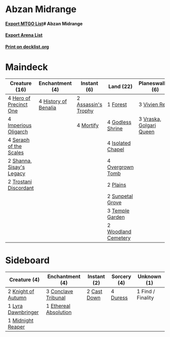 # Abzan Midrange

#### [Export MTGO List](../collection/Abzan%20Midrange/Abzan%20Midrange.txt)# Abzan Midrange

#### [Export Arena List](../collection/Abzan%20Midrange/Abzan%20Midrange_arena.txt)
#### [Print on decklist.org](http://decklist.org/?deckmain=2%09Assassin's%20Trophy%0A2%09Find%20/%20Finality%0A4%09Flower%20/%20Flourish%0A1%09Forest%0A4%09Godless%20Shrine%0A4%09Hero%20of%20Precinct%20One%0A4%09History%20of%20Benalia%0A4%09Imperious%20Oligarch%0A4%09Isolated%20Chapel%0A4%09Mortify%0A4%09Overgrown%20Tomb%0A2%09Plains%0A4%09Seraph%20of%20the%20Scales%0A2%09Shanna,%20Sisay's%20Legacy%0A2%09Sunpetal%20Grove%0A3%09Temple%20Garden%0A2%09Trostani%20Discordant%0A3%09Vivien%20Reid%0A3%09Vraska,%20Golgari%20Queen%0A2%09Woodland%20Cemetery&deckside=2%09Cast%20Down%0A3%09Conclave%20Tribunal%0A4%09Duress%0A1%09Ethereal%20Absolution%0A1%09Find%20/%20Finality%0A2%09Knight%20of%20Autumn%0A1%09Lyra%20Dawnbringer%0A1%09Midnight%20Reaper)
# Maindeck

|                                           Creature (16)                                           |                                        Enchantment (4)                                        |                                         Instant (6)                                          |                                          Land (22)                                           |                                         Planeswalker (6)                                         |    Unknown (6)    |
|---------------------------------------------------------------------------------------------------|-----------------------------------------------------------------------------------------------|----------------------------------------------------------------------------------------------|----------------------------------------------------------------------------------------------|--------------------------------------------------------------------------------------------------|-------------------|
|4 [Hero of Precinct One](http://gatherer.wizards.com/Pages/Card/Details.aspx?multiverseid=457155)  |4 [History of Benalia](http://gatherer.wizards.com/Pages/Card/Details.aspx?multiverseid=442909)|2 [Assassin's Trophy](http://gatherer.wizards.com/Pages/Card/Details.aspx?multiverseid=452902)|1 [Forest](http://gatherer.wizards.com/Pages/Card/Details.aspx?multiverseid=129559)           |3 [Vivien Reid](http://gatherer.wizards.com/Pages/Card/Details.aspx?multiverseid=447344)          |2 Find / Finality  |
|4 [Imperious Oligarch](http://gatherer.wizards.com/Pages/Card/Details.aspx?multiverseid=457328)    |                                                                                               |4 [Mortify](http://gatherer.wizards.com/Pages/Card/Details.aspx?multiverseid=420829)          |4 [Godless Shrine](http://gatherer.wizards.com/Pages/Card/Details.aspx?multiverseid=405099)   |3 [Vraska, Golgari Queen](http://gatherer.wizards.com/Pages/Card/Details.aspx?multiverseid=452963)|4 Flower / Flourish|
|4 [Seraph of the Scales](http://gatherer.wizards.com/Pages/Card/Details.aspx?multiverseid=457349)  |                                                                                               |                                                                                              |4 [Isolated Chapel](http://gatherer.wizards.com/Pages/Card/Details.aspx?multiverseid=443129)  |                                                                                                  |                   |
|2 [Shanna, Sisay's Legacy](http://gatherer.wizards.com/Pages/Card/Details.aspx?multiverseid=443092)|                                                                                               |                                                                                              |4 [Overgrown Tomb](http://gatherer.wizards.com/Pages/Card/Details.aspx?multiverseid=405103)   |                                                                                                  |                   |
|2 [Trostani Discordant](http://gatherer.wizards.com/Pages/Card/Details.aspx?multiverseid=452958)   |                                                                                               |                                                                                              |2 [Plains](http://gatherer.wizards.com/Pages/Card/Details.aspx?multiverseid=129680)           |                                                                                                  |                   |
|                                                                                                   |                                                                                               |                                                                                              |2 [Sunpetal Grove](http://gatherer.wizards.com/Pages/Card/Details.aspx?multiverseid=420946)   |                                                                                                  |                   |
|                                                                                                   |                                                                                               |                                                                                              |3 [Temple Garden](http://gatherer.wizards.com/Pages/Card/Details.aspx?multiverseid=405112)    |                                                                                                  |                   |
|                                                                                                   |                                                                                               |                                                                                              |2 [Woodland Cemetery](http://gatherer.wizards.com/Pages/Card/Details.aspx?multiverseid=443136)|                                                                                                  |                   |


# Sideboard

|                                        Creature (4)                                         |                                        Enchantment (4)                                         |                                     Instant (2)                                      |                                   Sorcery (4)                                    |   Unknown (1)   |
|---------------------------------------------------------------------------------------------|------------------------------------------------------------------------------------------------|--------------------------------------------------------------------------------------|----------------------------------------------------------------------------------|-----------------|
|2 [Knight of Autumn](http://gatherer.wizards.com/Pages/Card/Details.aspx?multiverseid=452933)|3 [Conclave Tribunal](http://gatherer.wizards.com/Pages/Card/Details.aspx?multiverseid=452756)  |2 [Cast Down](http://gatherer.wizards.com/Pages/Card/Details.aspx?multiverseid=442969)|4 [Duress](http://gatherer.wizards.com/Pages/Card/Details.aspx?multiverseid=14557)|1 Find / Finality|
|1 [Lyra Dawnbringer](http://gatherer.wizards.com/Pages/Card/Details.aspx?multiverseid=442914)|1 [Ethereal Absolution](http://gatherer.wizards.com/Pages/Card/Details.aspx?multiverseid=457314)|                                                                                      |                                                                                  |                 |
|1 [Midnight Reaper](http://gatherer.wizards.com/Pages/Card/Details.aspx?multiverseid=452827) |                                                                                                |                                                                                      |                                                                                  |                 |


